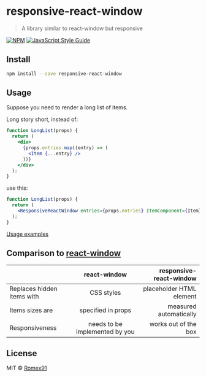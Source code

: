 # responsive-react-window

> A library similar to react-window but responsive

[![NPM](https://img.shields.io/npm/v/responsive-react-window.svg)](https://www.npmjs.com/package/responsive-react-window) [![JavaScript Style Guide](https://img.shields.io/badge/code_style-standard-brightgreen.svg)](https://standardjs.com)

## Install

```bash
npm install --save responsive-react-window
```

## Usage

Suppose you need to render a long list of items.

Long story short, instead of:
```jsx
function LongList(props) {
  return (
    <div>
      {props.entries.map((entry) => (
        <Item {...entry} />
      ))}
    </div>
  );
}
```
use this:
```jsx
function LongList(props) {
  return (
    <ResponsiveReactWindow entries={props.entries} ItemComponent={Item} />
  );
}
```

[Usage examples](https://romex91.github.io/responsive-react-window/) 

## Comparison to [react-window](https://github.com/bvaughn/react-window)
|                            | react-window                 | responsive-react-window         |
| ---------------------------|:----------------------------:| -------------------------------:|
| Replaces hidden items with | CSS styles                   | placeholder HTML element        |
| Items sizes are            |specified in props            |measured automatically           |
| Responsiveness             |needs to be implemented by you|works out of the box             |



## License

MIT © [Romex91](https://github.com/Romex91)

